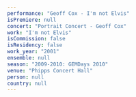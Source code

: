 ```yaml
---
performance: "Geoff Cox - I'm not Elvis"
isPremiere: null
concert: "Portrait Concert - Geoff Cox"
work: "I'm not Elvis"
isCommission: false
isResidency: false
work_year: "2001"
ensemble: null
season: "2009-2010: GEMDays 2010"
venue: "Phipps Concert Hall"
person: null
country: null
---
```


